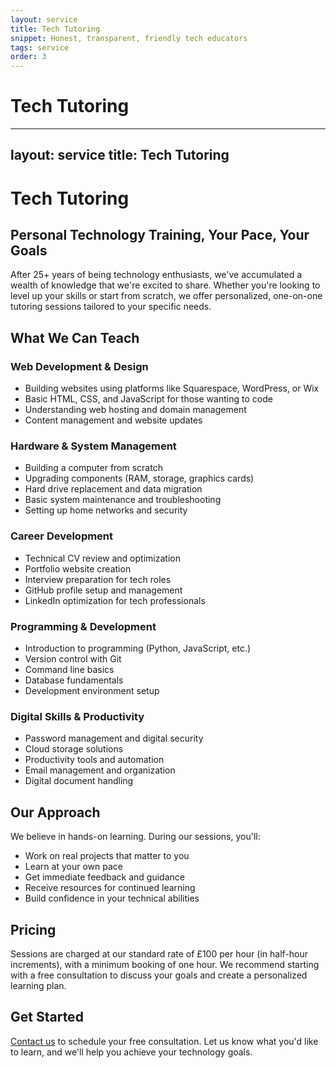 ```yaml
---
layout: service
title: Tech Tutoring
snippet: Honest, transparent, friendly tech educators
tags: service
order: 3
---
```


# Tech Tutoring
---
layout: service
title: Tech Tutoring
---

# Tech Tutoring

## Personal Technology Training, Your Pace, Your Goals

After 25+ years of being technology enthusiasts, we've accumulated a wealth of knowledge that we're excited to share. Whether you're looking to level up your skills or start from scratch, we offer personalized, one-on-one tutoring sessions tailored to your specific needs.

## What We Can Teach

### Web Development & Design
- Building websites using platforms like Squarespace, WordPress, or Wix
- Basic HTML, CSS, and JavaScript for those wanting to code
- Understanding web hosting and domain management
- Content management and website updates

### Hardware & System Management
- Building a computer from scratch
- Upgrading components (RAM, storage, graphics cards)
- Hard drive replacement and data migration
- Basic system maintenance and troubleshooting
- Setting up home networks and security

### Career Development
- Technical CV review and optimization
- Portfolio website creation
- Interview preparation for tech roles
- GitHub profile setup and management
- LinkedIn optimization for tech professionals

### Programming & Development
- Introduction to programming (Python, JavaScript, etc.)
- Version control with Git
- Command line basics
- Database fundamentals
- Development environment setup

### Digital Skills & Productivity
- Password management and digital security
- Cloud storage solutions
- Productivity tools and automation
- Email management and organization
- Digital document handling

## Our Approach

We believe in hands-on learning. During our sessions, you'll:
- Work on real projects that matter to you
- Learn at your own pace
- Get immediate feedback and guidance
- Receive resources for continued learning
- Build confidence in your technical abilities

## Pricing

Sessions are charged at our standard rate of £100 per hour (in half-hour increments), with a minimum booking of one hour. We recommend starting with a free consultation to discuss your goals and create a personalized learning plan.

## Get Started

[Contact us](/contact/) to schedule your free consultation. Let us know what you'd like to learn, and we'll help you achieve your technology goals.
